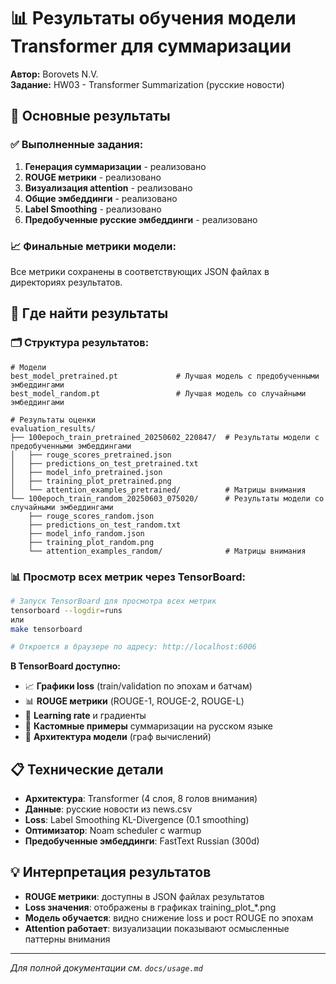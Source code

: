 # 📊 Результаты обучения модели Transformer для суммаризации

**Автор:** Borovets N.V.  
**Задание:** HW03 - Transformer Summarization (русские новости)

## 🎯 Основные результаты

### ✅ Выполненные задания:
1. **Генерация суммаризации** - реализовано
2. **ROUGE метрики** - реализовано  
3. **Визуализация attention** - реализовано
4. **Общие эмбеддинги** - реализовано
5. **Label Smoothing** - реализовано
6. **Предобученные русские эмбеддинги** - реализовано

### 📈 Финальные метрики модели:
Все метрики сохранены в соответствующих JSON файлах в директориях результатов.

## 📂 Где найти результаты

### 🗂️ Структура результатов:
```
# Модели
best_model_pretrained.pt             # Лучшая модель с предобученными эмбеддингами
best_model_random.pt                 # Лучшая модель со случайными эмбеддингами

# Результаты оценки
evaluation_results/
├── 100epoch_train_pretrained_20250602_220847/  # Результаты модели с предобученными эмбеддингами
│   ├── rouge_scores_pretrained.json
│   ├── predictions_on_test_pretrained.txt
│   ├── model_info_pretrained.json
│   ├── training_plot_pretrained.png
│   └── attention_examples_pretrained/          # Матрицы внимания
└── 100epoch_train_random_20250603_075020/      # Результаты модели со случайными эмбеддингами
    ├── rouge_scores_random.json
    ├── predictions_on_test_random.txt
    ├── model_info_random.json
    ├── training_plot_random.png
    └── attention_examples_random/              # Матрицы внимания
```

### 📊 Просмотр всех метрик через TensorBoard:

```bash
# Запуск TensorBoard для просмотра всех метрик
tensorboard --logdir=runs
или
make tensorboard

# Откроется в браузере по адресу: http://localhost:6006
```

**В TensorBoard доступно:**
- 📈 **Графики loss** (train/validation по эпохам и батчам)
- 📊 **ROUGE метрики** (ROUGE-1, ROUGE-2, ROUGE-L)
- 🧠 **Learning rate** и градиенты
- 📝 **Кастомные примеры** суммаризации на русском языке
- 🎯 **Архитектура модели** (граф вычислений)

## 📋 Технические детали

- **Архитектура**: Transformer (4 слоя, 8 голов внимания)
- **Данные**: русские новости из news.csv
- **Loss**: Label Smoothing KL-Divergence (0.1 smoothing)
- **Оптимизатор**: Noam scheduler с warmup
- **Предобученные эмбеддинги**: FastText Russian (300d)

## 💡 Интерпретация результатов

- **ROUGE метрики**: доступны в JSON файлах результатов
- **Loss значения**: отображены в графиках training_plot_*.png  
- **Модель обучается**: видно снижение loss и рост ROUGE по эпохам
- **Attention работает**: визуализации показывают осмысленные паттерны внимания

---
*Для полной документации см. `docs/usage.md`* 